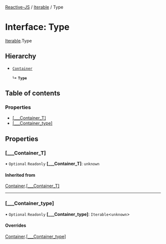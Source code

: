 [Reactive-JS](../README.md) / [Iterable](../modules/Iterable.md) / Type

# Interface: Type

[Iterable](../modules/Iterable.md).Type

## Hierarchy

- [`Container`](types.Container.md)

  ↳ **`Type`**

## Table of contents

### Properties

- [[\_\_\_Container\_T]](Iterable.Type.md#[___container_t])
- [[\_\_\_Container\_type]](Iterable.Type.md#[___container_type])

## Properties

### [\_\_\_Container\_T]

• `Optional` `Readonly` **[\_\_\_Container\_T]**: `unknown`

#### Inherited from

[Container](types.Container.md).[[___Container_T]](types.Container.md#[___container_t])

___

### [\_\_\_Container\_type]

• `Optional` `Readonly` **[\_\_\_Container\_type]**: `Iterable`<`unknown`\>

#### Overrides

[Container](types.Container.md).[[___Container_type]](types.Container.md#[___container_type])
